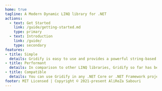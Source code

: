 ```yaml
---
home: true
tagline: A Modern Dynamic LINQ library for .NET
actions:
  - text: Get Started
    link: /guide/getting-started.md
    type: primary
  - text: Introduction
    link: /guide/
    type: secondary
features:
- title: Simple
  details: Gridify is easy to use and provides a powerful string-based dynamic LINQ query language.
- title: Performant
  details: In comparison to other LINQ libraries, Gridify so far has been able to outperform all other dynamic LINQ even with its extra features.
- title: Compatible
  details: You can use Gridify in any .NET Core or .NET Framework project. In another words it can be used anywhere that LINQ is supported, Specially along with Entity Framework.
footer: MIT Licensed | Copyright © 2021-present AliReZa Sabouri
---
```

